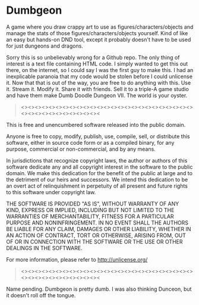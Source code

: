 # Dumbgeon
A game where you draw crappy art to use as figures/characters/objects and manage the stats of those figures/characters/objects yourself. Kind of like an easy but hands-on DND tool, except it probably doesn't have to be used for just dungeons and dragons.


Sorry this is so unbelievably wrong for a Github repo. The only thing of interest is a text file containing HTML code.
I simply wanted to get this out there, on the internet, so I could say I was the first guy to make this.
I had an inexplicable paranoia that my code would be stolen before I could unlicense it.
Now that that is out of the way, you are free to do anything with this.
Use it. Stream it. Modify it. Share it with friends. Sell it to a triple-A game studio and have them make Dumb Doodle Dungeon VII. The world is your oyster.

><><><><><><><><><><><><><><><><><><><><><><><><><><><><><><><><><><><><><

This is free and unencumbered software released into the public domain.

Anyone is free to copy, modify, publish, use, compile, sell, or
distribute this software, either in source code form or as a compiled
binary, for any purpose, commercial or non-commercial, and by any
means.

In jurisdictions that recognize copyright laws, the author or authors
of this software dedicate any and all copyright interest in the
software to the public domain. We make this dedication for the benefit
of the public at large and to the detriment of our heirs and
successors. We intend this dedication to be an overt act of
relinquishment in perpetuity of all present and future rights to this
software under copyright law.

THE SOFTWARE IS PROVIDED "AS IS", WITHOUT WARRANTY OF ANY KIND,
EXPRESS OR IMPLIED, INCLUDING BUT NOT LIMITED TO THE WARRANTIES OF
MERCHANTABILITY, FITNESS FOR A PARTICULAR PURPOSE AND NONINFRINGEMENT.
IN NO EVENT SHALL THE AUTHORS BE LIABLE FOR ANY CLAIM, DAMAGES OR
OTHER LIABILITY, WHETHER IN AN ACTION OF CONTRACT, TORT OR OTHERWISE,
ARISING FROM, OUT OF OR IN CONNECTION WITH THE SOFTWARE OR THE USE OR
OTHER DEALINGS IN THE SOFTWARE.

For more information, please refer to <http://unlicense.org/>

><><><><><><><><><><><><><><><><><><><><><><><><><><><><><><><><><><><><><


Name pending. Dumbgeon is pretty dumb. I was also thinking Dunceon, but it doesn't roll off the tongue.
